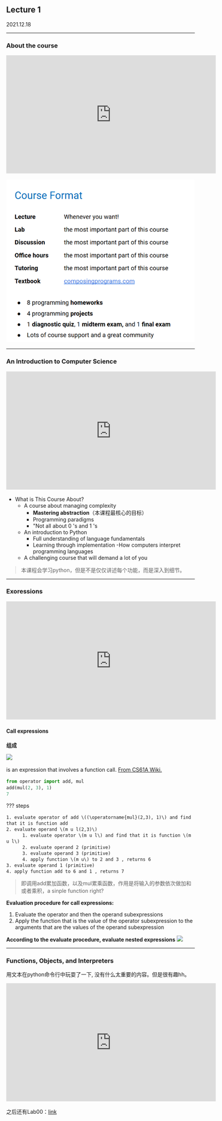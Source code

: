 ## **Lecture 1**

2021.12.18

---

### **About the course**

<iframe width="560" height="315" src="https://www.youtube.com/embed/R--ROH7wOIw" title="YouTube video player" frameborder="0" allow="accelerometer; autoplay; clipboard-write; encrypted-media; gyroscope; picture-in-picture" allowfullscreen></iframe>

![](../../CS61A.assets/image-20211218180346821.png)

---

### **An Introduction to Computer Science**

<iframe width="560" height="315" src="https://www.youtube.com/embed/CK4xrHi-IrQ" title="YouTube video player" frameborder="0" allow="accelerometer; autoplay; clipboard-write; encrypted-media; gyroscope; picture-in-picture" allowfullscreen></iframe>

* What is This Course About?
  * A course about managing complexity
    - **Mastering abstraction**（本课程最核心的目标）
    - Programming paradigms
    * "Not all about 0 's and 1 's
  - An introduction to Python
    - Full understanding of language fundamentals
    - Learning through implementation
    -How computers interpret programming languages
  - A challenging course that will demand a lot of you

> 本课程会学习python，但是不是仅仅讲述每个功能，而是深入到细节。

---

### **Exoressions**

<iframe width="560" height="315" src="https://www.youtube.com/embed/0P4kOL7pFFo" title="YouTube video player" frameborder="0" allow="accelerometer; autoplay; clipboard-write; encrypted-media; gyroscope; picture-in-picture" allowfullscreen></iframe>

#### **Call expressions**

**组成**

![](/CS61A.assets/9.png)

is an expression that involves a function call.     [From CS61A Wiki.](https://www.ocf.berkeley.edu/~shidi/cs61a/wiki/Expression) 

```py
from operator import add, mul
add(mul(2, 3), 1)
7
``` 

??? steps
    
    1. evaluate operator of add \((\operatorname{mul}(2,3), 1)\) and find that it is function add
    2. evaluate operand \(m u l(2,3)\)
          1. evaluate operator \(m u l\) and find that it is function \(m u l\)
          2. evaluate operand 2 (primitive)
          3. evaluate operand 3 (primitive)
          4. apply function \(m u\) to 2 and 3 , returns 6
    3. evaluate operand 1 (primitive)
    4. apply function add to 6 and 1 , returns 7

>即调用add累加函数，以及mul累乘函数，作用是将输入的参数依次做加和或者乘积，a sinple function right?

**Evaluation procedure for call expressions:**

1. Evaluate the operator and then the operand subexpressions
2. Apply the function that is the value of the operator subexpression to the arguments that are the values of the operand subexpression

**According to the evaluate procedure, evaluate nested expressions**
![](/CS61A.assets\3.png)

---

### Functions, Objects, and Interpreters

用文本在python命令行中玩耍了一下, 没有什么太重要的内容。但是很有趣hh。

<iframe width="560" height="315" src="https://www.youtube.com/embed/2SopsFYlGr4" title="YouTube video player" frameborder="0" allow="accelerometer; autoplay; clipboard-write; encrypted-media; gyroscope; picture-in-picture" allowfullscreen></iframe>

之后还有Lab00：[link](http://localhost:8000/CS61A/Labs/Lab00/)